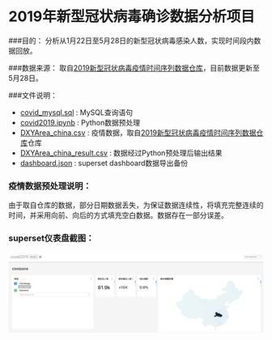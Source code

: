 # 2019年新型冠状病毒确诊数据分析项目

###目的：
分析从1月22日至5月28日的新型冠状病毒感染人数，实现时间段内数据回放。

###数据来源：
取自[2019新型冠状病毒疫情时间序列数据仓库](https://github.com/BlankerL/DXY-COVID-19-Data)，目前数据更新至5月28日。

###文件说明：
- [covid_mysql.sql](script/covid_mysql.sql) : MySQL查询语句
- [covid2019.ipynb](script/covid2019.ipynb) : Python数据预处理
- [DXYArea_china.csv](csv/DXYArea_china.csv) : 疫情数据，取自[2019新型冠状病毒疫情时间序列数据仓库](https://github.com/BlankerL/DXY-COVID-19-Data)仓库
- [DXYArea_china_result.csv](csv/DXYArea_china_result.csv) : 数据经过Python预处理后输出结果
- [dashboard.json](json/dashboard.json) : superset dashboard数据导出备份

### 疫情数据预处理说明：
由于取自仓库的数据，部分日期数据丢失，为保证数据连续性，将填充完整连续的时间，并采用向前、向后的方式填充空白数据。数据存在一部分误差。

### superset仪表盘截图：
![image](image/dashboard_1.jpg)




 
